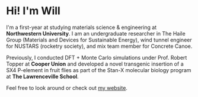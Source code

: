# Hi! I'm Will

I'm a first-year at studying materials science & engineering at **Northwestern University**. I am an undergraduate researcher in The Haile Group (Materials and Devices for Sustainable Energy), wind tunnel engineer for NUSTARS (rocketry society), and mix team member for Concrete Canoe.

Previously, I conducted DFT + Monte Carlo simulations under Prof. Robert Topper at **Cooper Union** and developed a novel transgenic insertion of a SX4 P-element in fruit flies as part of the Stan-X molecular biology program at **The Lawrenceville School**.

Feel free to look around or check out [my website](https://wwang.me).
